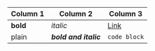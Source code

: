 | Column 1 | Column 2              | Column 3                          |
|----------|-----------------------|-----------------------------------|
| **bold** | _italic_              | [Link](http://www.duckduckgo.com) |
|  plain   | *__bold and italic__* | `code block`                      |
